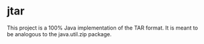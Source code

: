 # jtar
This project is a 100% Java implementation of the TAR format. It is meant to be analogous to the java.util.zip package.
